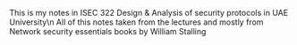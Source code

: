 This is my notes in ISEC 322 Design & Analysis of security protocols in UAE University\n
All of this notes taken from the lectures and mostly from Network security essentials books by William Stalling
